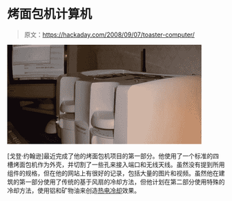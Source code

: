 # 烤面包机计算机

> 原文：<https://hackaday.com/2008/09/07/toaster-computer/>

![](img/31b92b833b8563ad88a79cece6462f3f.png "had_toaster-1")

[戈登·约翰逊]最近完成了他的烤面包机项目的第一部分。他使用了一个标准的四槽烤面包机作为外壳，并切割了一些孔来接入端口和无线天线。虽然没有提到所用组件的规格，但在他的网站上有很好的记录，包括大量的图片和视频。虽然他在建筑的第一部分使用了传统的基于风扇的冷却方法，但他计划在第二部分使用特殊的冷却方法，使用铝和矿物油来创造[热电冷却](http://en.wikipedia.org/wiki/Thermoelectric_cooling)效果。